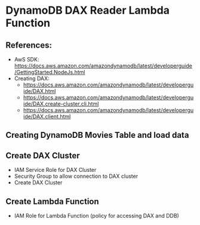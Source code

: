 # DynamoDB DAX Reader Lambda Function #


## References: ##

* AwS SDK: https://docs.aws.amazon.com/amazondynamodb/latest/developerguide/GettingStarted.NodeJs.html
* Creating DAX: 
    * https://docs.aws.amazon.com/amazondynamodb/latest/developerguide/DAX.html
    * https://docs.aws.amazon.com/amazondynamodb/latest/developerguide/DAX.create-cluster.cli.html
    * https://docs.aws.amazon.com/amazondynamodb/latest/developerguide/DAX.client.html


## Creating DynamoDB Movies Table and load data ##


## Create DAX Cluster ##

* IAM Service Role for DAX Cluster
* Security Group to allow connection to DAX cluster
* Create DAX Cluster


## Create Lambda Function ##

* IAM Role for Lambda Function (policy for accessing DAX and DDB)
